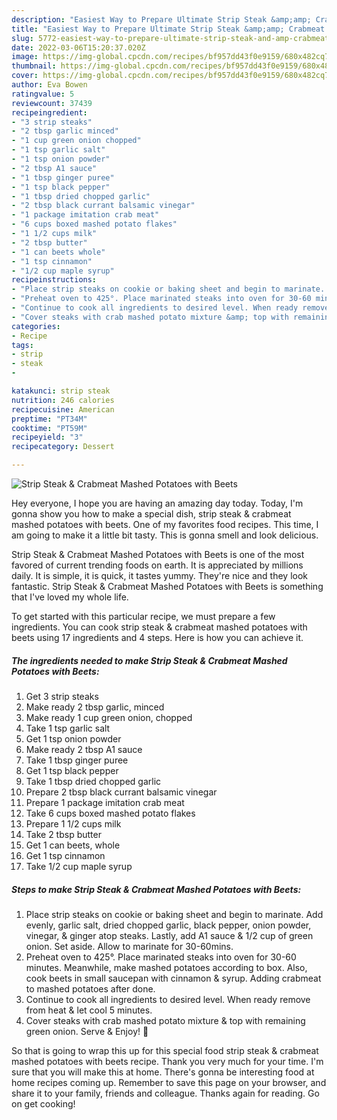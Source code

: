 ```yaml
---
description: "Easiest Way to Prepare Ultimate Strip Steak &amp;amp; Crabmeat Mashed Potatoes with Beets"
title: "Easiest Way to Prepare Ultimate Strip Steak &amp;amp; Crabmeat Mashed Potatoes with Beets"
slug: 5772-easiest-way-to-prepare-ultimate-strip-steak-and-amp-crabmeat-mashed-potatoes-with-beets
date: 2022-03-06T15:20:37.020Z
image: https://img-global.cpcdn.com/recipes/bf957dd43f0e9159/680x482cq70/strip-steak-crabmeat-mashed-potatoes-with-beets-recipe-main-photo.jpg
thumbnail: https://img-global.cpcdn.com/recipes/bf957dd43f0e9159/680x482cq70/strip-steak-crabmeat-mashed-potatoes-with-beets-recipe-main-photo.jpg
cover: https://img-global.cpcdn.com/recipes/bf957dd43f0e9159/680x482cq70/strip-steak-crabmeat-mashed-potatoes-with-beets-recipe-main-photo.jpg
author: Eva Bowen
ratingvalue: 5
reviewcount: 37439
recipeingredient:
- "3 strip steaks"
- "2 tbsp garlic minced"
- "1 cup green onion chopped"
- "1 tsp garlic salt"
- "1 tsp onion powder"
- "2 tbsp A1 sauce"
- "1 tbsp ginger puree"
- "1 tsp black pepper"
- "1 tbsp dried chopped garlic"
- "2 tbsp black currant balsamic vinegar"
- "1 package imitation crab meat"
- "6 cups boxed mashed potato flakes"
- "1 1/2 cups milk"
- "2 tbsp butter"
- "1 can beets whole"
- "1 tsp cinnamon"
- "1/2 cup maple syrup"
recipeinstructions:
- "Place strip steaks on cookie or baking sheet and begin to marinate. Add evenly, garlic salt, dried chopped garlic, black pepper, onion powder, vinegar, &amp; ginger atop steaks. Lastly, add A1 sauce &amp; 1/2 cup of green onion. Set aside. Allow to marinate for 30-60mins."
- "Preheat oven to 425°. Place marinated steaks into oven for 30-60 minutes. Meanwhile, make mashed potatoes according to box. Also, cook beets in small saucepan with cinnamon &amp; syrup. Adding crabmeat to mashed potatoes after done."
- "Continue to cook all ingredients to desired level. When ready remove from heat &amp; let cool 5 minutes."
- "Cover steaks with crab mashed potato mixture &amp; top with remaining green onion. Serve &amp; Enjoy! 🥳"
categories:
- Recipe
tags:
- strip
- steak
- 

katakunci: strip steak  
nutrition: 246 calories
recipecuisine: American
preptime: "PT34M"
cooktime: "PT59M"
recipeyield: "3"
recipecategory: Dessert

---
```



![Strip Steak &amp; Crabmeat Mashed Potatoes with Beets](https://img-global.cpcdn.com/recipes/bf957dd43f0e9159/680x482cq70/strip-steak-crabmeat-mashed-potatoes-with-beets-recipe-main-photo.jpg)

Hey everyone, I hope you are having an amazing day today. Today, I'm gonna show you how to make a special dish, strip steak &amp; crabmeat mashed potatoes with beets. One of my favorites food recipes. This time, I am going to make it a little bit tasty. This is gonna smell and look delicious.

Strip Steak &amp; Crabmeat Mashed Potatoes with Beets is one of the most favored of current trending foods on earth. It is appreciated by millions daily. It is simple, it is quick, it tastes yummy. They're nice and they look fantastic. Strip Steak &amp; Crabmeat Mashed Potatoes with Beets is something that I've loved my whole life.




To get started with this particular recipe, we must prepare a few ingredients. You can cook strip steak &amp; crabmeat mashed potatoes with beets using 17 ingredients and 4 steps. Here is how you can achieve it.

<!--inarticleads1-->

##### The ingredients needed to make Strip Steak &amp; Crabmeat Mashed Potatoes with Beets:

1. Get 3 strip steaks
1. Make ready 2 tbsp garlic, minced
1. Make ready 1 cup green onion, chopped
1. Take 1 tsp garlic salt
1. Get 1 tsp onion powder
1. Make ready 2 tbsp A1 sauce
1. Take 1 tbsp ginger puree
1. Get 1 tsp black pepper
1. Take 1 tbsp dried chopped garlic
1. Prepare 2 tbsp black currant balsamic vinegar
1. Prepare 1 package imitation crab meat
1. Take 6 cups boxed mashed potato flakes
1. Prepare 1 1/2 cups milk
1. Take 2 tbsp butter
1. Get 1 can beets, whole
1. Get 1 tsp cinnamon
1. Take 1/2 cup maple syrup




<!--inarticleads2-->

##### Steps to make Strip Steak &amp; Crabmeat Mashed Potatoes with Beets:

1. Place strip steaks on cookie or baking sheet and begin to marinate. Add evenly, garlic salt, dried chopped garlic, black pepper, onion powder, vinegar, &amp; ginger atop steaks. Lastly, add A1 sauce &amp; 1/2 cup of green onion. Set aside. Allow to marinate for 30-60mins.
1. Preheat oven to 425°. Place marinated steaks into oven for 30-60 minutes. Meanwhile, make mashed potatoes according to box. Also, cook beets in small saucepan with cinnamon &amp; syrup. Adding crabmeat to mashed potatoes after done.
1. Continue to cook all ingredients to desired level. When ready remove from heat &amp; let cool 5 minutes.
1. Cover steaks with crab mashed potato mixture &amp; top with remaining green onion. Serve &amp; Enjoy! 🥳




So that is going to wrap this up for this special food strip steak &amp; crabmeat mashed potatoes with beets recipe. Thank you very much for your time. I'm sure that you will make this at home. There's gonna be interesting food at home recipes coming up. Remember to save this page on your browser, and share it to your family, friends and colleague. Thanks again for reading. Go on get cooking!
